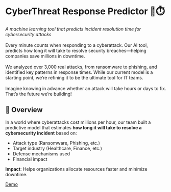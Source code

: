 # CyberThreat Response Predictor 🚨⏱️  
*A machine learning tool that predicts incident resolution time for cybersecurity attacks*
<br>
<br>
Every minute counts when responding to a cyberattack. Our AI tool, predicts how long it will take to resolve security breaches—helping companies save millions in downtime.
<br>
<br>
We analyzed over 3,000 real attacks, from ransomware to phishing, and identified key patterns in response times. While our current model is a starting point, we’re refining it to be the ultimate tool for IT teams.
<br>
<br>
Imagine knowing in advance whether an attack will take hours or days to fix. That’s the future we’re building!


## 📌 Overview  
In a world where cyberattacks cost millions per hour, our team built a predictive model that estimates **how long it will take to resolve a cybersecurity incident** based on:  
- Attack type (Ransomware, Phishing, etc.)  
- Target industry (Healthcare, Finance, etc.)  
- Defense mechanisms used  
- Financial impact  

**Impact**: Helps organizations allocate resources faster and minimize downtime.  

[Demo](https://www.youtube.com/watch?v=z0jDMgu_GCU)
